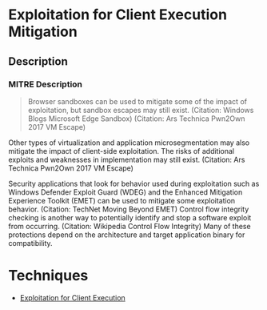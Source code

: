 
# Exploitation for Client Execution Mitigation

## Description

### MITRE Description

> Browser sandboxes can be used to mitigate some of the impact of exploitation, but sandbox escapes may still exist. (Citation: Windows Blogs Microsoft Edge Sandbox) (Citation: Ars Technica Pwn2Own 2017 VM Escape)

Other types of virtualization and application microsegmentation may also mitigate the impact of client-side exploitation. The risks of additional exploits and weaknesses in implementation may still exist. (Citation: Ars Technica Pwn2Own 2017 VM Escape)

Security applications that look for behavior used during exploitation such as Windows Defender Exploit Guard (WDEG) and the Enhanced Mitigation Experience Toolkit (EMET) can be used to mitigate some exploitation behavior. (Citation: TechNet Moving Beyond EMET) Control flow integrity checking is another way to potentially identify and stop a software exploit from occurring. (Citation: Wikipedia Control Flow Integrity) Many of these protections depend on the architecture and target application binary for compatibility.


# Techniques


* [Exploitation for Client Execution](../techniques/Exploitation-for-Client-Execution.md)

